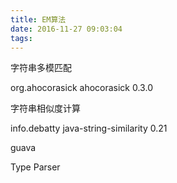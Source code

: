 ```yaml
---
title: EM算法
date: 2016-11-27 09:03:04
tags:
---
```


字符串多模匹配
<!-- https://mvnrepository.com/artifact/org.ahocorasick/ahocorasick -->
<dependency>
    <groupId>org.ahocorasick</groupId>
    <artifactId>ahocorasick</artifactId>
    <version>0.3.0</version>
</dependency>

字符串相似度计算
<!-- https://mvnrepository.com/artifact/info.debatty/java-string-similarity -->
<dependency>
    <groupId>info.debatty</groupId>
    <artifactId>java-string-similarity</artifactId>
    <version>0.21</version>
</dependency>


guava 



Type Parser
